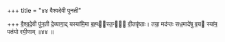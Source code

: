 +++
title = "४४ वैश्वदेवी पुनती"

+++
वै॒श्व॒दे॒वी पु॑न॒ती दे॒व्यागा॒द् यस्या॑मि॒मा ब॒ह्व्य᳖स्त॒न्वो᳖ वी॒तपृ॑ष्ठाः। तया॒ मद॑न्तः सध॒मादे॑षु व॒य स्या॑म॒ पत॑यो रयी॒णाम् ॥४४ ॥